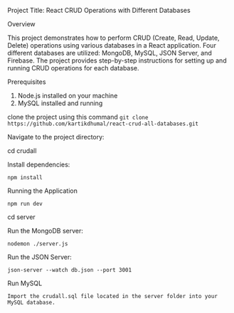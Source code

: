 Project Title: React CRUD Operations with Different Databases

Overview

This project demonstrates how to perform CRUD (Create, Read, Update, Delete) operations using various databases in a React application. 
Four different databases are utilized: MongoDB, MySQL, JSON Server, and Firebase. 
The project provides step-by-step instructions for setting up and running CRUD operations for each database.

Prerequisites
1. Node.js installed on your machine
2. MySQL installed and running

clone the project using this command
         `git clone https://github.com/kartikdhumal/react-crud-all-databases.git`

Navigate to the project directory:

cd crudall

Install dependencies:

    npm install

Running the Application

    npm run dev

cd server 

Run the MongoDB server:

    nodemon ./server.js

Run the JSON Server:

    json-server --watch db.json --port 3001

Run MySQL

    Import the crudall.sql file located in the server folder into your MySQL database.
